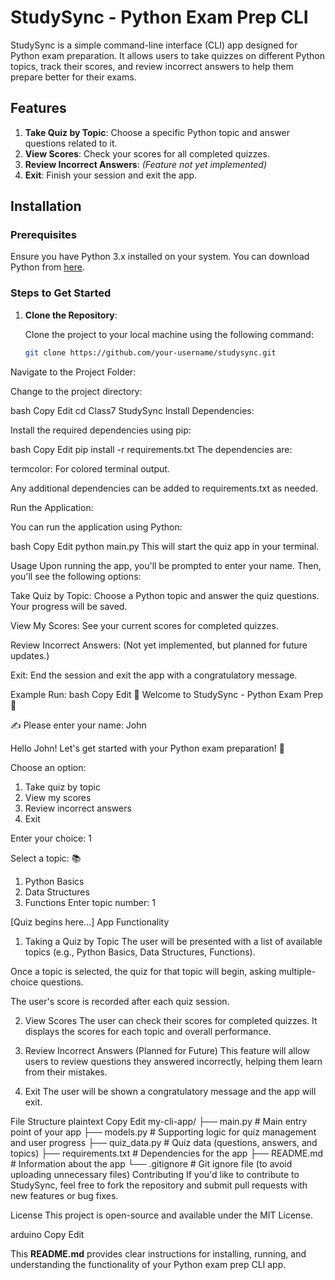 # StudySync - Python Exam Prep CLI

StudySync is a simple command-line interface (CLI) app designed for Python exam preparation. It allows users to take quizzes on different Python topics, track their scores, and review incorrect answers to help them prepare better for their exams.

## Features

1. **Take Quiz by Topic**: Choose a specific Python topic and answer questions related to it.
2. **View Scores**: Check your scores for all completed quizzes.
3. **Review Incorrect Answers**: *(Feature not yet implemented)*
4. **Exit**: Finish your session and exit the app.

## Installation

### Prerequisites

Ensure you have Python 3.x installed on your system. You can download Python from [here](https://www.python.org/downloads/).

### Steps to Get Started

1. **Clone the Repository**:

   Clone the project to your local machine using the following command:

   ```bash
   git clone https://github.com/your-username/studysync.git
Navigate to the Project Folder:

Change to the project directory:

bash
Copy
Edit
cd Class7 StudySync
Install Dependencies:

Install the required dependencies using pip:

bash
Copy
Edit
pip install -r requirements.txt
The dependencies are:

termcolor: For colored terminal output.

Any additional dependencies can be added to requirements.txt as needed.

Run the Application:

You can run the application using Python:

bash
Copy
Edit
python main.py
This will start the quiz app in your terminal.

Usage
Upon running the app, you'll be prompted to enter your name. Then, you'll see the following options:

Take Quiz by Topic: Choose a Python topic and answer the quiz questions. Your progress will be saved.

View My Scores: See your current scores for completed quizzes.

Review Incorrect Answers: (Not yet implemented, but planned for future updates.)

Exit: End the session and exit the app with a congratulatory message.

Example Run:
bash
Copy
Edit
📘 Welcome to StudySync - Python Exam Prep 📘

✍  Please enter your name: John

Hello John! Let's get started with your Python exam preparation! 💪

Choose an option:
1. Take quiz by topic
2. View my scores
3. Review incorrect answers
4. Exit

Enter your choice: 1

Select a topic: 📚
1. Python Basics
2. Data Structures
3. Functions
Enter topic number: 1

[Quiz begins here...]
App Functionality
1. Taking a Quiz by Topic
The user will be presented with a list of available topics (e.g., Python Basics, Data Structures, Functions).

Once a topic is selected, the quiz for that topic will begin, asking multiple-choice questions.

The user's score is recorded after each quiz session.

2. View Scores
The user can check their scores for completed quizzes. It displays the scores for each topic and overall performance.

3. Review Incorrect Answers (Planned for Future)
This feature will allow users to review questions they answered incorrectly, helping them learn from their mistakes.

4. Exit
The user will be shown a congratulatory message and the app will exit.

File Structure
plaintext
Copy
Edit
my-cli-app/
├── main.py                  # Main entry point of your app
├── models.py                # Supporting logic for quiz management and user progress
├── quiz_data.py             # Quiz data (questions, answers, and topics)
├── requirements.txt         # Dependencies for the app
├── README.md                # Information about the app
└── .gitignore               # Git ignore file (to avoid uploading unnecessary files)
Contributing
If you'd like to contribute to StudySync, feel free to fork the repository and submit pull requests with new features or bug fixes.

License
This project is open-source and available under the MIT License.

arduino
Copy
Edit

This **README.md** provides clear instructions for installing, running, and understanding the functionality of your Python exam prep CLI app.







